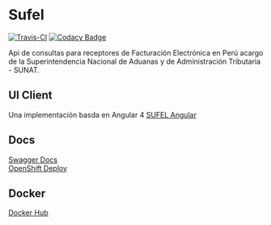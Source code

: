 Sufel
======
[![Travis-CI](https://travis-ci.org/giansalex/sufel.svg?branch=master)](https://travis-ci.org/giansalex/sufel)
[![Codacy Badge](https://api.codacy.com/project/badge/Grade/87a24796afc94e7ea79f3f5f99a95f7c)](https://www.codacy.com/app/giansalex/sufel?utm_source=github.com&amp;utm_medium=referral&amp;utm_content=giansalex/sufel&amp;utm_campaign=Badge_Grade)  

Api de consultas para receptores de Facturación Electrónica en Perú acargo de la Superintendencia Nacional de Aduanas y de Administración Tributaria - SUNAT.

## UI Client
Una implementación basda en Angular 4 [SUFEL Angular](https://github.com/giansalex/sufel-angular)  

## Docs
[Swagger Docs](http://petstore.swagger.io/?url=https://raw.githubusercontent.com/giansalex/sufel/master/src/data/swagger.json)  
[OpenShift Deploy](http://sufel-quertium.1d35.starter-us-east-1.openshiftapps.com)

## Docker

[Docker Hub](https://hub.docker.com/r/giansalex/sufel/)


